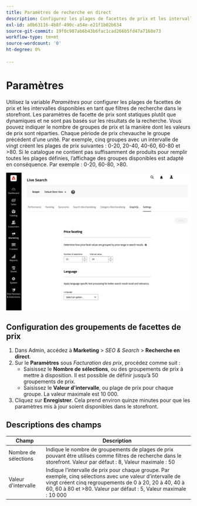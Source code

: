 ```yaml
---
title: Paramètres de recherche en direct
description: Configurez les plages de facettes de prix et les intervalles pour les facettes de recherche en direct.
exl-id: a0b63116-4b8f-490c-a54e-e21f1b02b634
source-git-commit: 19f0c987ab6b43b6fac1cad266b5fd47a7168e73
workflow-type: tm+mt
source-wordcount: '0'
ht-degree: 0%

---
```


# Paramètres

Utilisez la variable *Paramètres* pour configurer les plages de facettes de prix et les intervalles disponibles en tant que filtres de recherche dans le storefront. Les paramètres de facette de prix sont statiques plutôt que dynamiques et ne sont pas basés sur les résultats de la recherche.
Vous pouvez indiquer le nombre de groupes de prix et la manière dont les valeurs de prix sont réparties. Chaque période de prix chevauche le groupe précédent d’une unité. Par exemple, cinq groupes avec un intervalle de vingt créent les plages de prix suivantes : 0-20, 20-40, 40-60, 60-80 et >80. Si le catalogue ne contient pas suffisamment de produits pour remplir toutes les plages définies, l’affichage des groupes disponibles est adapté en conséquence. Par exemple : 0-20, 60-80, >80.

![Paramètres](assets/settings.png)

## Configuration des groupements de facettes de prix

1. Dans Admin, accédez à **Marketing** > *SEO &amp; Search* > **Recherche en direct**.
1. Sur le **Paramètres** sous *Facturation des prix*, procédez comme suit :
   * Saisissez le **Nombre de sélections**, ou des groupements de prix à mettre à disposition. Il est possible de définir jusqu’à 50 groupements de prix.
   * Saisissez le **Valeur d&#39;intervalle**, ou plage de prix pour chaque groupe. La valeur maximale est 10 000.
1. Cliquez sur **Enregistrer**.
Cela prend environ quinze minutes pour que les paramètres mis à jour soient disponibles dans le storefront.

## Descriptions des champs

| Champ | Description |
|--- |--- |
| Nombre de sélections | Indique le nombre de groupements de plages de prix pouvant être utilisés comme filtres de recherche dans le storefront. Valeur par défaut : 8, Valeur maximale : 50 |
| Valeur d&#39;intervalle | Indique l’intervalle de prix pour chaque groupe. Par exemple, cinq sélections avec une valeur d’intervalle de vingt créent cinq regroupements de 0 à 20, 20 à 40, 40 à 60, 60 à 80 et >80. Valeur par défaut : 5, Valeur maximale : 10 000 |
